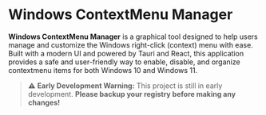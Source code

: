 

# Windows ContextMenu Manager

**Windows ContextMenu Manager** is a graphical tool designed to help users manage and customize the Windows right-click (context) menu with ease. Built with a modern UI and powered by Tauri and React, this application provides a safe and user-friendly way to enable, disable, and organize contextmenu items for both Windows 10 and Windows 11.

> ⚠️ **Early Development Warning:**
> This project is still in early development. **Please backup your registry before making any changes!**
